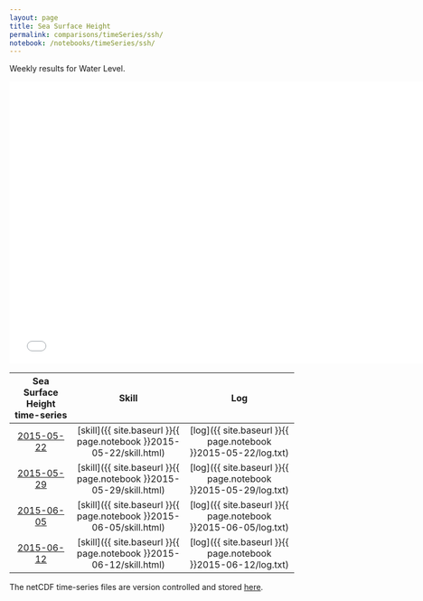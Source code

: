 ```yaml
---
layout: page
title: Sea Surface Height
permalink: comparisons/timeSeries/ssh/
notebook: /notebooks/timeSeries/ssh/
---
```


Weekly results for Water Level.

<iframe width="750" height="500" frameBorder="0" src="{{ site.baseurl }}{{ page.notebook }}2015-06-12/mapa.html" name="iframe"> <p>Your browser does not support iframes.</p> </iframe>


| Sea Surface Height time-series                                                                     | Skill                                                                | Log                                                            |
|:--------------------------------------------------------------------------------------------------:|:--------------------------------------------------------------------:|:--------------------------------------------------------------:|
| <a href="{{ site.baseurl }}{{ page.notebook }}2015-05-22/mapa.html" target="iframe">2015-05-22</a> | [skill]({{ site.baseurl }}{{ page.notebook }}2015-05-22/skill.html)  | [log]({{ site.baseurl }}{{ page.notebook }}2015-05-22/log.txt) |
| <a href="{{ site.baseurl }}{{ page.notebook }}2015-05-29/mapa.html" target="iframe">2015-05-29</a> | [skill]({{ site.baseurl }}{{ page.notebook }}2015-05-29/skill.html)  | [log]({{ site.baseurl }}{{ page.notebook }}2015-05-29/log.txt) |
| <a href="{{ site.baseurl }}{{ page.notebook }}2015-06-05/mapa.html" target="iframe">2015-06-05</a> | [skill]({{ site.baseurl }}{{ page.notebook }}2015-06-05/skill.html)  | [log]({{ site.baseurl }}{{ page.notebook }}2015-06-05/log.txt) |
| <a href="{{ site.baseurl }}{{ page.notebook }}2015-06-12/mapa.html" target="iframe">2015-06-12</a> | [skill]({{ site.baseurl }}{{ page.notebook }}2015-06-12/skill.html)  | [log]({{ site.baseurl }}{{ page.notebook }}2015-06-12/log.txt) |

The netCDF time-series files are version controlled and stored [here](https://github.com/ocefpaf/secoora/tree/gh-pages/notebooks/timeSeries/ssh).
